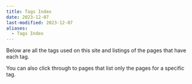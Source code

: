 ```yaml
---
title: Tags Index
date: 2023-12-07
last-modified: 2023-12-07
aliases:
  - Tags Index
---
```

Below are all the tags used on this site and listings of the pages that have each tag.

You can also click through to pages that list only the pages for a specific tag.